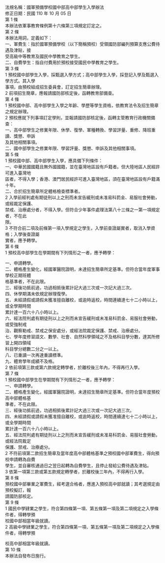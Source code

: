 法規名稱：國軍預備學校國中部高中部學生入學辦法  
修正日期：民國 110 年 10 月 05 日  
第 1 條  
本辦法依軍事教育條例第十六條第三項規定訂定之。  
第 2 條  
本辦法用詞，定義如下：  
一、軍費生：指於國軍預備學校（以下簡稱預校）受領國防部編列預算支應公費待遇及津貼，接  
受高級中等教育及國民中學教育之學生。  
二、自費學生：指自付費用於預校接受國民中學教育之學生。  
第 3 條  
1 預校國中部學生入學，採甄選入學方式；高中部學生入學，採登記入學及甄選入學方式。其入學  
事項，由預校組成招生委員會，訂定招生簡章辦理。  
2 前項招生簡章，應報請國防部核定後，函轉教育部備查。  
第 4 條  
1 預校國中部、高中部學生入學之年齡、學歷等學生資格，依教育法令及招生簡章之規定辦理。  
2 預校應就下列事項訂定學則，並報請國防部核定後，函轉主管教育行政機關備查：  
一、高中部學生之修業年限、休學、復學、軍種轉換、學習評量、重修、降班重讀、獎懲、申訴  
及其他相關事項。  
二、國中部學生之修業年限、學習評量、獎懲、申訴及其他相關事項。  
第 5 條  
1 預校國中部、高中部學生入學，應具備下列條件：  
一、中華民國國籍且無外國國籍，並在臺灣地區設有戶籍者。但大陸地區人民經許可進入臺灣地  
區者，不得入學；香港、澳門居民經許可進入臺灣地區，須在臺灣地區設有戶籍滿十年。  
二、合於招生簡章所定體格檢查標準者。  
2 入學前經判處有期徒刑以上之刑而未宣告緩刑或未准易科罰金、易服社會勞動，或經裁定保護、  
禁戒、治療處分者，不得入學。但符合少年事件處理法第八十三條之一第一項規定者，不在此  
限。  
3 不符合前二項及前條第一項入學規定之學生，入學前查證屬實者，取消入學資格；入學後查證屬  
實者，應予轉學。  
第 6 條  
1 預校高中部學生在學期間有下列情形之一者，應予轉學：  


一、申請轉學。  
二、體格產生變化，經國軍醫院證明，未達招生簡章所定基準。但符合當年度軍事學校正期班體  
格基準者，不在此限。  
三、經後功抵前過，功過相抵後累計記大過三次或一次記大過三次。  
四、休學期滿未依規定辦理復學。  
五、未經請假或請假未獲准擅自離校，或逾時返校，時間連續達七十二小時以上，或全學期時間  
累計達一百六十八小時以上。  
六、經法院判處有期徒刑以上之刑而未宣告緩刑或未准易科罰金、易服社會勞動，或受強制戒  
治、觀察勒戒、禁戒之保安處分，或經法院裁定保護、禁戒、治療處分。  
七、學年度修習語文、數學、社會、自然科學領域之不及格科目學分數，達其所修習上開四領域  
科目學分總數二分之一以上。  
八、已重讀一次再達重讀標準。  
九、體育學年成績不及格。  
2 依前項第三款或第六款規定轉學者，於離校後三年內，不得再行入學。  
第 7 條  
1 預校國中部學生在學期間有下列情形之一者，應予轉學：  
一、申請轉學。  
二、體格產生變化，經國軍醫院證明，未達招生簡章所定基準。但符合當年度預校高中部體格基  
準者，不在此限。  
三、經後功抵前過，功過相抵後累計記大過三次或一次記大過三次。  
四、未經請假或請假未獲准擅自離校，或逾時返校，時間連續達七十二小時以上，或全學期時間  
累計達一百六十八小時以上。  
五、經法院判處有期徒刑以上之刑而未宣告緩刑或未准易科罰金、易服社會勞動，或經法院裁定  
保護、禁戒、治療處分。  
2 不符前項第二款招生簡章及當年度高中部體格基準之預校國中部軍費生，得向預校申請轉為自費  
學生，並自審核通過日之翌日起轉為自費學生，且停止發給公費待遇及津貼。  
3 依第一項第三款或第五款規定轉學者，於離校後三年內，不得再行入學。  
第 8 條  
預校國中部畢業之軍費生，經考選合格者，應進入預校高中部就讀；其考選規定由預校擬訂，報  
請國防部核定。  
第 9 條  
1 國民中學肄業之學生，符合第四條第一項、第五條第一項及第二項規定之入學條件者，得轉學預  
校國中部相當年級就讀。  
2 高級中學肄業之學生，符合第四條第一項、第五條第一項及第二項規定之入學條件者，得轉學預  


校高中部相當年級就讀。  
第 10 條  
本辦法自發布日施行。  


